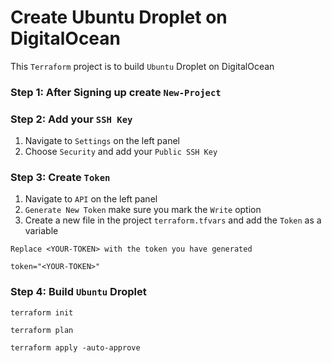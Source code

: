 # Create Ubuntu Droplet on DigitalOcean

This `Terraform` project is to build `Ubuntu` Droplet on DigitalOcean

### Step 1: After Signing up create `New-Project`

### Step 2: Add your `SSH Key`
1. Navigate to `Settings` on the left panel
2. Choose `Security` and add your `Public SSH Key`

### Step 3: Create `Token`
1. Navigate to `API` on the left panel
2. `Generate New Token` make sure you mark the `Write` option
3. Create a new file in the project `terraform.tfvars` and add the `Token` as a variable

`Replace <YOUR-TOKEN> with the token you have generated`
```
token="<YOUR-TOKEN>"
```

### Step 4: Build `Ubuntu` Droplet
```
terraform init
```
```
terraform plan
```
```
terraform apply -auto-approve
```